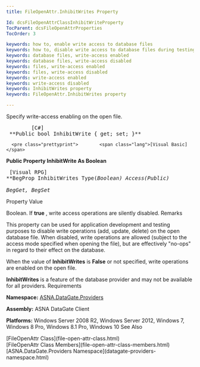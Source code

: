 ```yaml
---
title: FileOpenAttr.InhibitWrites Property

Id: dcsFileOpenAttrClassInhibitWriteProperty
TocParent: dcsFileOpenAttrProperties
TocOrder: 3

keywords: how to, enable write access to database files
keywords: how to, disable write access to database files during testing
keywords: database files, write-access enabled
keywords: database files, write-access disabled
keywords: files, write-access enabled
keywords: files, write-access disabled
keywords: write-access enabled
keywords: write-access disabled
keywords: InhibitWrites property
keywords: FileOpenAttr.InhibitWrites property

---
```


Specify write-access enabling on the open file.
<pre class="prettyprint">        <span class="lang">[C#]</span>
 **Public bool InhibitWrite { get; set; }**  </pre>
      <pre class="prettyprint">        <span class="lang">[Visual Basic] </span>
 **Public Property InhibitWrite As Boolean**  </pre>
      <pre class="prettyprint">        <span class="lang">[Visual RPG]</span>
 **BegProp InhibitWrites Type(*Boolean) Access(*Public)<br />   BegGet, BegSet** 
      </pre>

Property Value

Boolean. If **true** , write access operations are silently disabled.
Remarks

This property can be used for application development and testing purposes to disable write operations (add, update, delete) on the open database file. When disabled, write operations are allowed (subject to the access mode specified when opening the file), but are effectively "no-ops" in regard to their effect on the database.

When the value of **InhibitWrites** is **False** or not specified, write operations are enabled on the open file.

<span> **InhibitWrites** </span> is a feature of the database provider and may not be available for all providers.
Requirements

**Namespace:** [ ASNA.DataGate.Providers](datagate-providers-namespace.html) 

**Assembly:** ASNA DataGate Client

**Platforms:** Windows Server 2008 R2, Windows Server 2012, Windows 7, Windows 8 Pro, Windows 8.1 Pro, Windows 10
See Also

<dl />
      [FileOpenAttr Class](file-open-attr-class.html)
      <br />
      [FileOpenAttr Class Members](file-open-attr-class-members.html)
      <br />
      [ASNA.DataGate.Providers Namespace](datagate-providers-namespace.html)

